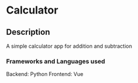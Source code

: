 # Calculator

## Description
A simple calculator app for addition and subtraction 

### Frameworks and Languages used
Backend: Python
Frontend: Vue
